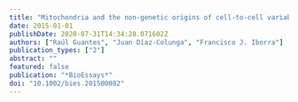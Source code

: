 ```yaml
---
title: "Mitochondria and the non-genetic origins of cell-to-cell variability: More is different"
date: 2015-01-01
publishDate: 2020-07-31T14:34:28.071602Z
authors: ["Raúl Guantes", "Juan Díaz-Colunga", "Francisco J. Iborra"]
publication_types: ["2"]
abstract: ""
featured: false
publication: "*BioEssays*"
doi: "10.1002/bies.201500082"
---
```


